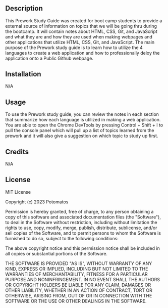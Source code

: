 # <Prework Study Guide>

## Description

This Prework Study Guide was created for boot camp students to provide a external source of information on topics that we will be going thru during the bootcamp. It will contain notes about HTML, CSS, Git, and JavaScript and what they are and how they are used when making webpages and other applications that utilize HTML, CSS, Git, and JavaScript. The main purpose of the Prework study guide is to learn how to utilize the 4 languages to create a web application and how to professionally deloy the application onto a Public Github webpage. 

## Installation

N/A

## Usage

To use the Prework study guide, you can review the notes in each section that summarize how each language is utilized in making a web application. You are able to open the Chrome DevTools by pressing Control + Shift + I to pull the console panel which will pull up a list of topics learned from the prework and it will also give a suggestion on which topic to study up first. 

## Credits

N/A

## License

MIT License

Copyright (c) 2023 Potomatos

Permission is hereby granted, free of charge, to any person obtaining a copy
of this software and associated documentation files (the "Software"), to deal
in the Software without restriction, including without limitation the rights
to use, copy, modify, merge, publish, distribute, sublicense, and/or sell
copies of the Software, and to permit persons to whom the Software is
furnished to do so, subject to the following conditions:

The above copyright notice and this permission notice shall be included in all
copies or substantial portions of the Software.

THE SOFTWARE IS PROVIDED "AS IS", WITHOUT WARRANTY OF ANY KIND, EXPRESS OR
IMPLIED, INCLUDING BUT NOT LIMITED TO THE WARRANTIES OF MERCHANTABILITY,
FITNESS FOR A PARTICULAR PURPOSE AND NONINFRINGEMENT. IN NO EVENT SHALL THE
AUTHORS OR COPYRIGHT HOLDERS BE LIABLE FOR ANY CLAIM, DAMAGES OR OTHER
LIABILITY, WHETHER IN AN ACTION OF CONTRACT, TORT OR OTHERWISE, ARISING FROM,
OUT OF OR IN CONNECTION WITH THE SOFTWARE OR THE USE OR OTHER DEALINGS IN THE
SOFTWARE.


